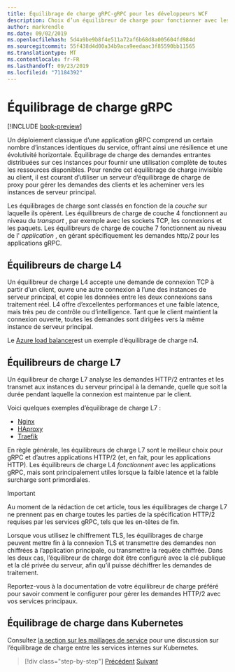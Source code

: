 ```yaml
---
title: Équilibrage de charge gRPC-gRPC pour les développeurs WCF
description: Choix d’un équilibreur de charge pour fonctionner avec les services gRPC.
author: markrendle
ms.date: 09/02/2019
ms.openlocfilehash: 5d4a9be9b8f4e511a72af6b68d8a005604fd984d
ms.sourcegitcommit: 55f438d4d00a34b9aca9eedaac3f85590bb11565
ms.translationtype: MT
ms.contentlocale: fr-FR
ms.lasthandoff: 09/23/2019
ms.locfileid: "71184392"
---
```

# <a name="load-balancing-grpc"></a>Équilibrage de charge gRPC

[!INCLUDE [book-preview](../../../includes/book-preview.md)]

Un déploiement classique d’une application gRPC comprend un certain nombre d’instances identiques du service, offrant ainsi une résilience et une évolutivité horizontale. Équilibrage de charge des demandes entrantes distribuées sur ces instances pour fournir une utilisation complète de toutes les ressources disponibles. Pour rendre cet équilibrage de charge invisible au client, il est courant d’utiliser un serveur d’équilibrage de charge de proxy pour gérer les demandes des clients et les acheminer vers les instances de serveur principal.

Les équilibrages de charge sont classés en fonction de la *couche* sur laquelle ils opèrent. Les équilibreurs de charge de couche 4 fonctionnent au niveau du *transport* , par exemple avec les sockets TCP, les connexions et les paquets. Les équilibreurs de charge de couche 7 fonctionnent au niveau de l' *application* , en gérant spécifiquement les demandes http/2 pour les applications gRPC.

## <a name="l4-load-balancers"></a>Équilibreurs de charge L4

Un équilibreur de charge L4 accepte une demande de connexion TCP à partir d’un client, ouvre une autre connexion à l’une des instances de serveur principal, et copie les données entre les deux connexions sans traitement réel. L4 offre d’excellentes performances et une faible latence, mais très peu de contrôle ou d’intelligence. Tant que le client maintient la connexion ouverte, toutes les demandes sont dirigées vers la même instance de serveur principal.

Le [Azure load balancer](https://azure.microsoft.com/services/load-balancer/)est un exemple d’équilibrage de charge n4.

## <a name="l7-load-balancers"></a>Équilibreurs de charge L7

Un équilibreur de charge L7 analyse les demandes HTTP/2 entrantes et les transmet aux instances du serveur principal à la demande, quelle que soit la durée pendant laquelle la connexion est maintenue par le client.

Voici quelques exemples d’équilibrage de charge L7 :

- [Nginx](https://www.nginx.com/)
- [HAproxy](https://www.haproxy.com/)
- [Traefik](https://traefik.io/)

En règle générale, les équilibreurs de charge L7 sont le meilleur choix pour gRPC et d’autres applications HTTP/2 (et, en fait, pour les applications HTTP). Les équilibreurs de charge L4 *fonctionnent* avec les applications gRPC, mais sont principalement utiles lorsque la faible latence et la faible surcharge sont primordiales.

> [!IMPORTANT]
> Au moment de la rédaction de cet article, tous les équilibrages de charge L7 ne prennent pas en charge toutes les parties de la spécification HTTP/2 requises par les services gRPC, tels que les en-têtes de fin.

Lorsque vous utilisez le chiffrement TLS, les équilibrages de charge peuvent mettre fin à la connexion TLS et transmettre des demandes non chiffrées à l’application principale, ou transmettre la requête chiffrée. Dans les deux cas, l’équilibreur de charge doit être configuré avec la clé publique et la clé privée du serveur, afin qu’il puisse déchiffrer les demandes de traitement.

Reportez-vous à la documentation de votre équilibreur de charge préféré pour savoir comment le configurer pour gérer les demandes HTTP/2 avec vos services principaux.

## <a name="load-balancing-within-kubernetes"></a>Équilibrage de charge dans Kubernetes

Consultez [la section sur les maillages de service](service-mesh.md) pour une discussion sur l’équilibrage de charge entre les services internes sur Kubernetes.

>[!div class="step-by-step"]
>[Précédent](service-mesh.md)
>[Suivant](application-performance-management.md)
